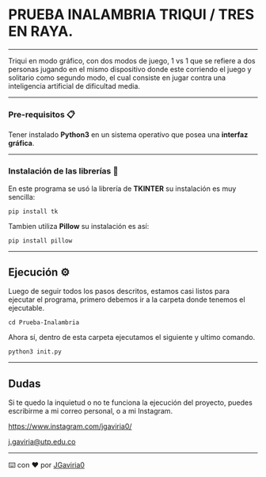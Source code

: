 # PRUEBA INALAMBRIA TRIQUI / TRES EN RAYA.

------------

Triqui en modo gráfico, con dos modos de juego, 1 vs 1 que se refiere a dos personas jugando en el mismo dispositivo donde este corriendo el juego y solitario como segundo modo, el cual consiste en jugar contra una inteligencia artificial de dificultad media.

------------

### Pre-requisitos 📋

Tener instalado **Python3** en un sistema operativo que posea una **interfaz gráfica**.

------------

### Instalación de las librerías 🔧

En este programa se usó la librería de **TKINTER** su instalación es muy sencilla: 

```
pip install tk
```

Tambien utiliza **Pillow** su instalación es así:

```
pip install pillow
```

------------

## Ejecución ⚙️ 
Luego de seguir todos los pasos descritos, estamos casi listos para ejecutar el programa, primero debemos ir a la carpeta donde tenemos el ejecutable.

```
cd Prueba-Inalambria
```

Ahora sí, dentro de esta carpeta ejecutamos el siguiente y ultimo comando.

```
python3 init.py
```

------------

## Dudas

Si te quedo la inquietud o no te funciona la ejecución del proyecto, puedes escribirme a mi correo personal, o a mi Instagram. 

<https://www.instagram.com/jgaviria0/>

<j.gaviria@utp.edu.co>



---
⌨️ con ❤️ por [JGaviria0](https://github.com/JGaviria0)
